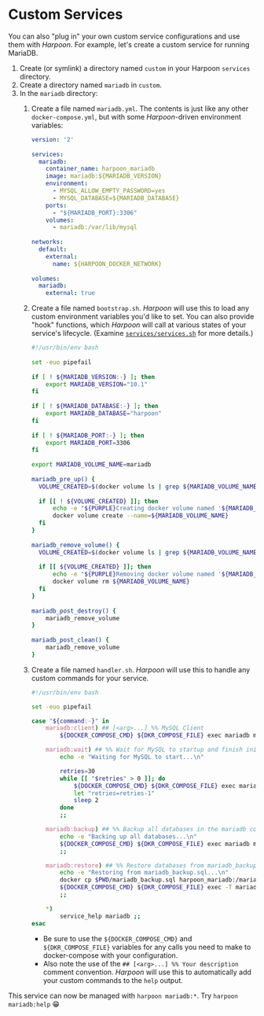 # Custom Services

You can also "plug in" your own custom service configurations and use
them with _Harpoon_. For example, let's create a custom service for
running MariaDB.

1. Create (or symlink) a directory named `custom` in your Harpoon
   `services` directory.
2. Create a directory named `mariadb` in `custom`.
3. In the `mariadb` directory:
   1. Create a file named `mariadb.yml`. The contents is just like any
      other `docker-compose.yml`, but with some _Harpoon_-driven
      environment variables:

      ```yaml
      version: '2'
        
      services:
        mariadb:
          container_name: harpoon_mariadb
          image: mariadb:${MARIADB_VERSION}
          environment:
            - MYSQL_ALLOW_EMPTY_PASSWORD=yes
            - MYSQL_DATABASE=${MARIADB_DATABASE}
          ports:
            - "${MARIADB_PORT}:3306"
          volumes:
            - mariadb:/var/lib/mysql
        
      networks:
        default:
          external:
            name: ${HARPOON_DOCKER_NETWORK}
        
      volumes:
        mariadb:
          external: true
      ```

   2. Create a file named `bootstrap.sh`. _Harpoon_ will use this to
      load any custom environment variables you'd like to set. You can
      also provide "hook" functions, which _Harpoon_ will call at
      various states of your service's lifecycle. (Examine
      [`services/services.sh`](../../../services/services.sh) for more
      details.)

      ```bash
      #!/usr/bin/env bash
        
      set -euo pipefail
        
      if [ ! ${MARIADB_VERSION:-} ]; then
          export MARIADB_VERSION="10.1"
      fi
        
      if [ ! ${MARIADB_DATABASE:-} ]; then
          export MARIADB_DATABASE="harpoon"
      fi
        
      if [ ! ${MARIADB_PORT:-} ]; then
          export MARIADB_PORT=3306
      fi
        
      export MARIADB_VOLUME_NAME=mariadb
        
      mariadb_pre_up() {
        VOLUME_CREATED=$(docker volume ls | grep ${MARIADB_VOLUME_NAME}) || true
        
        if [[ ! ${VOLUME_CREATED} ]]; then
            echo -e "${PURPLE}Creating docker volume named '${MARIADB_VOLUME_NAME}'...${NC}"
            docker volume create --name=${MARIADB_VOLUME_NAME}
        fi
      }
        
      mariadb_remove_volume() {
        VOLUME_CREATED=$(docker volume ls | grep ${MARIADB_VOLUME_NAME}) || true
        
        if [[ ${VOLUME_CREATED} ]]; then
            echo -e "${PURPLE}Removing docker volume named '${MARIADB_VOLUME_NAME}'...${NC}"
            docker volume rm ${MARIADB_VOLUME_NAME}
        fi
      }
        
      mariadb_post_destroy() {
          mariadb_remove_volume
      }
        
      mariadb_post_clean() {
          mariadb_remove_volume
      }
      ```

   3. Create a file named `handler.sh`. _Harpoon_ will use this to
      handle any custom commands for your service.

      ```bash
      #!/usr/bin/env bash
      
      set -euo pipefail
      
      case "${command:-}" in
          mariadb:client) ## [<arg>...] %% MySQL Client
              ${DOCKER_COMPOSE_CMD} ${DKR_COMPOSE_FILE} exec mariadb mysql -uroot "${args}" ;;
      
          mariadb:wait) ## %% Wait for MySQL to startup and finish initializing
              echo -e "Waiting for MySQL to start...\n"
      
              retries=30
              while [[ "$retries" > 0 ]]; do
                  ${DOCKER_COMPOSE_CMD} ${DKR_COMPOSE_FILE} exec mariadb mysql -uroot "-e SELECT 1" && break
                  let "retries=retries-1"
                  sleep 2
              done
              ;;
      
          mariadb:backup) ## %% Backup all databases in the mariadb container
              echo -e "Backing up all databases...\n"
              ${DOCKER_COMPOSE_CMD} ${DKR_COMPOSE_FILE} exec mariadb mysqldump -A --add-drop-database --add-drop-table -e -uroot > mariadb_backup.sql
              ;;
      
          mariadb:restore) ## %% Restore databases from mariadb_backup.sql in the current directory
              echo -e "Restoring from mariadb_backup.sql...\n"
              docker cp $PWD/mariadb_backup.sql harpoon_mariadb:/mariadb_backup.sql
              ${DOCKER_COMPOSE_CMD} ${DKR_COMPOSE_FILE} exec -T mariadb bash -c "mysql < /mariadb_backup.sql && rm -f /mariadb_backup.sql"
              ;;
      
          *)
              service_help mariadb ;;
      esac

      ```

      * Be sure to use the `${DOCKER_COMPOSE_CMD}` and
        `${DKR_COMPOSE_FILE}` variables for any calls you need to make
        to docker-compose with your configuration.
      * Also note the use of the `## [<arg>...] %% Your description`
        comment convention. _Harpoon_ will use this to automatically add
        your custom commands to the `help` output.

This service can now be managed with `harpoon mariadb:*`. Try `harpoon
mariadb:help` 😁

